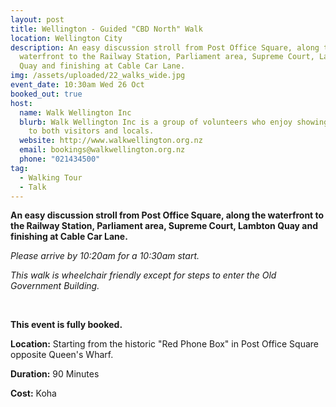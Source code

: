 ```yaml
---
layout: post
title: Wellington - Guided "CBD North" Walk
location: Wellington City
description: An easy discussion stroll from Post Office Square, along the
  waterfront to the Railway Station, Parliament area, Supreme Court, Lambton
  Quay and finishing at Cable Car Lane.
img: /assets/uploaded/22_walks_wide.jpg
event_date: 10:30am Wed 26 Oct
booked_out: true
host:
  name: Walk Wellington Inc
  blurb: Walk Wellington Inc is a group of volunteers who enjoy showing their city
    to both visitors and locals.
  website: http://www.walkwellington.org.nz
  email: bookings@walkwellington.org.nz
  phone: "021434500"
tag:
  - Walking Tour
  - Talk
---
```

**An easy discussion stroll from Post Office Square, along the waterfront to the Railway Station, Parliament area, Supreme Court, Lambton Quay and finishing at Cable Car Lane.** 

*Please arrive by 10:20am for a 10:30am start.*

*This walk is wheelchair friendly except for steps to enter the Old Government Building.*

<br>

**This event is fully booked.**

**Location:** Starting from the historic "Red Phone Box" in Post Office Square opposite Queen's Wharf. 

**Duration:** 90 Minutes

**Cost:** Koha